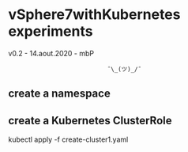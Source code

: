 # vSphere7withKubernetes experiments

v0.2 - 14.aout.2020 - mbP

``` code
                            ¯\_(ツ)_/¯
```

## create a namespace

## create a Kubernetes ClusterRole

kubectl apply -f create-cluster1.yaml
